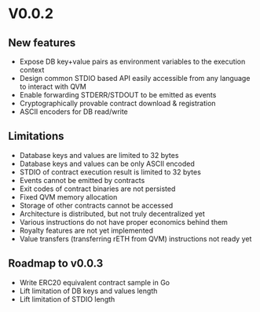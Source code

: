 # V0.0.2

## New features

- Expose DB key+value pairs as environment variables to the execution context
- Design common STDIO based API easily accessible from any language to interact with QVM
- Enable forwarding STDERR/STDOUT to be emitted as events
- Cryptographically provable contract download & registration
- ASCII encoders for DB read/write

## Limitations

- Database keys and values are limited to 32 bytes
- Database keys and values can be only ASCII encoded
- STDIO of contract execution result is limited to 32 bytes
- Events cannot be emitted by contracts
- Exit codes of contract binaries are not persisted
- Fixed QVM memory allocation
- Storage of other contracts cannot be accessed
- Architecture is distributed, but not truly decentralized yet
- Various instructions do not have proper economics behind them
- Royalty features are not yet implemented
- Value transfers (transferring rETH from QVM) instructions not ready yet

## Roadmap to v0.0.3

- Write ERC20 equivalent contract sample in Go
- Lift limitation of DB keys and values length
- Lift limitation of STDIO length
